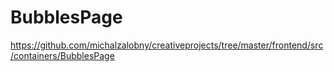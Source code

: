 # BubblesPage
https://github.com/michalzalobny/creativeprojects/tree/master/frontend/src/containers/BubblesPage
